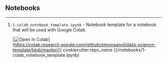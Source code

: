 ## Notebooks
---- 

1. `1-colab_notebook_template.ipynb` - Notebook template for a notebook that will be used with Google Colab. 

   [![Open In Colab](https://colab.research.google.com/assets/colab-badge.svg)](https://colab.research.google.com/github/simonsanvil/data-science-template/blob/master/{{ cookiecutter.repo_name }}/notebooks/1-colab_notebook_template.ipynb)
